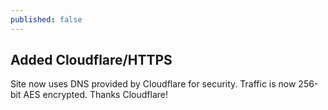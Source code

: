 ```yaml
---
published: false
---
```

## Added Cloudflare/HTTPS
Site now uses DNS provided by Cloudflare for security. Traffic is now 256-bit AES encrypted. Thanks Cloudflare!
